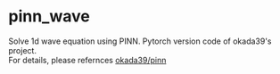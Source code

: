 # pinn_wave
Solve 1d wave equation using PINN. Pytorch version code of okada39's project.  
For details, please refernces [okada39/pinn](https://github.com/okada39/pinn_wave)
